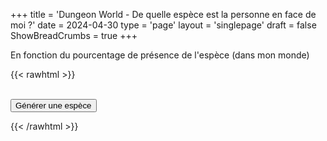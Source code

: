 +++
title = 'Dungeon World - De quelle espèce est la personne en face de moi ?'
date = 2024-04-30
type = 'page'
layout = 'singlepage'
draft = false
ShowBreadCrumbs = true
+++

En fonction du pourcentage de présence de l'espèce (dans mon monde)

{{< rawhtml >}}

<div>
    <div id='divE'></div>
    <br/>
    <button onclick="generateEspece()" id="btnGen">Générer une espèce</button>
</div>

<script>
    const divE = document.getElementById('divE');
    const btnGen = document.getElementById('btnGen');

    const configEspeces1 = [
        // 0
        {"nom": "nain", "percent": 17},
        {"nom": "demi-elfe", "percent": 17},
        {"nom": "halfelin", "percent": 15},
        // 1
        {"nom": "elfe (forêt/mer)", "percent": 9},
        {"nom": "gnome", "percent": 9},
        {"nom": "lutin", "percent": 9},
        // 2
        {"nom": "kobold (chien-lézard)", "percent": 6},
        {"nom": "orc / orque", "percent": 6},
        // 3
        {"nom": "demi-orque", "percent": 5},
        {"nom": "ogre", "percent": 5},
        // 4
        {"nom": "gobelin", "percent": 2},
    ];
    const configEspeces2 = [
        // 0
        {"nom": "léonin (homme-lion)", "percent": 25},
        {"nom": "cervan (homme-cerf)", "percent": 25},
        // 1
        {"nom": "wolfir (homme-loup)", "percent": 7},
        {"nom": "gnoll (homme-hyène)", "percent": 6},
        {"nom": "minotaure (homme-bovin)", "percent": 6},
        {"nom": "felis (homme-chat)", "percent": 6},
        // 2
        {"nom": "homme-lézard", "percent": 3},
        {"nom": "aasimar (homme-ange)", "percent": 3},
        {"nom": "drakéide (homme-dragon)", "percent": 3},
        {"nom": "nezumis (homme-rats)", "percent": 3},
        {"nom": "centaure (homme-cheval)", "percent": 2},
        {"nom": "triton/sirène (homme-poisson)", "percent": 2},
        {"nom": "géant", "percent": 2},
        {"nom": "hobgobelin (gobelin-géant)", "percent": 2},
        // 3
        {"nom": "élémentaire", "percent": 1},
        {"nom": "génasis (homme-élémentaire)", "percent": 1},
        {"nom": "elfe noir", "percent": 1},
        {"nom": "duergar (nain noir)", "percent": 1},
        {"nom": "svirnebelin (gnome noir)", "percent": 1},
    ];
    const configEspeces3 = [
        // 0
        {"nom": "kargyraa (homme-chien)", "percent": 6},
        {"nom": "aarakocra (homme-oiseau)", "percent": 6},
        {"nom": "satyre (homme-caprin)", "percent": 6},
        {"nom": "gallus (homme-gallinacés)", "percent": 6},
        {"nom": "rapace (homme-rapace)", "percent": 6},
        {"nom": "vulpin (homme-renard)", "percent": 6},
        {"nom": "lumia (homme-colombe/pigeon)", "percent": 5},
        {"nom": "corvum (homme-corbeau)", "percent": 5},
        {"nom": "dragon", "percent": 5},
        {"nom": "licorne", "percent": 5},
        {"nom": "tabaxi (homme-félin (autre que chat))", "percent": 5},
        {"nom": "Yuan Ti (homme-serpent)", "percent": 5},
        {"nom": "jerbeen (souris ayant la taille des nains)", "percent": 5},
        {"nom": "mapach (homme-raton-laveur)", "percent": 5},
        {"nom": "brutacien (homme-grenouille)", "percent": 5},
        // 1
        {"nom": "gif (homme-hippotame)", "percent": 2},
        {"nom": "tiefflin (homme-démon)", "percent": 2},
        {"nom": "automate", "percent": 2},
        {"nom": "vampire", "percent": 2},
        {"nom": "goliath (homme-géant)", "percent": 2},
        {"nom": "locathah (homme-poisson)", "percent": 2},
        {"nom": "chitine (homme-araignée)", "percent": 2},
        {"nom": "locatham (homme-poisson-chat)", "percent": 2},
        // 2
        {"nom": "démon", "percent": 1},
        {"nom": "ange", "percent": 1},
        {"nom": "asherati (homme-sable)", "percent": 1},
    ];

    function generateEspece()
    {
        var especes1 = generateTabEspeces(configEspeces1, "1");
        var especes2 = generateTabEspeces(configEspeces2, "2");
        var especes3 = generateTabEspeces(configEspeces3, "3");

        divE.innerHTML += "La personne en face de vous est un/une : ";

        var d1 = Math.floor(Math.random() * 99); // entre 0 et 99 (soit 100)
        var d2 = Math.floor(Math.random() * 99); // entre 0 et 99 (soit 100)

        console.log("("+d1+", "+d2+")")

        if(d1 < 49) {
            divE.innerHTML += "humain <br/>";
        } else if(d1 < 74) {
            divE.innerHTML += especes1[d2]+"<br/>";
        } else if(d1 < 89) {
            divE.innerHTML += especes2[d2]+"<br/>";
        } else {
            divE.innerHTML += especes3[d2]+"<br/>";
        }

        if(document.getElementById('btnReset') === null) {
            btnGen.insertAdjacentHTML('afterend', '<br/><button id="btnReset" onclick="resetRes()">Remettre à zero les résultats</button>');
        }
    };

    function generateTabEspeces(config, number) {
        var tab = [];
        var r = 0;

        for (var i=0 ; i<config.length ; i++) {
            for (var j=0 ; j<config[i].percent ; j++) {
                tab[r++] = config[i].nom;
            }
        }

        if (tab.length !== 100) {
            alert("j'ai mal compté tab "+number);
        }

        return tab;
    }

    function resetRes() {
        divE.innerHTML = '';
        document.getElementById('btnReset').remove()
    }
</script>

{{< /rawhtml >}}
